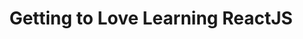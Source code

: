 ---
layout: blog
category: blog
title: Getting to Love Learning ReactJS
extURL: https://www.linkedin.com/pulse/getting-love-learning-reactjs-ray-villalobos
summary: There's a lot of resistance to learning the ReactJS library. That's because there are two main concepts that make it a tough sell for traditional developers. So let's take a look at what's been holding back most developers from learning ReactJS.
heroimage: "https://dl.dropboxusercontent.com/s/hajchgzne3wm5yo/2016-08-13%20at%204.11%20PM.png"
tags:
- front-end developer
- full-stack developer
- ReactJS
- JavaScript
- Frameworks
---